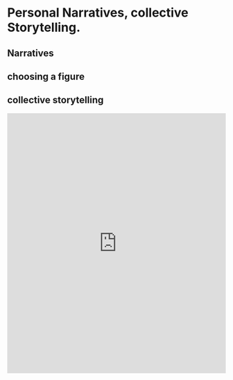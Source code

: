 # Personal Narratives, collective Storytelling. 

## Narratives

## choosing a figure

## collective storytelling

<iframe name="embed_readwrite" src="https://pad.riseup.net/p/TellingNarrative(s)Stories-keep?showControls=true&showChat=true&showLineNumbers=true&useMonospaceFont=false" width="100%" height="600" frameborder="0" box-shadow= "2px 2px 0px 3px rgba(0, 0, 0, 0.50)"></iframe>